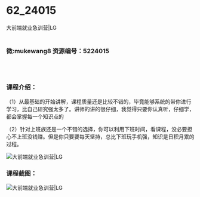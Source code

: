 # 62_24015
大前端就业急训营|LG
<br/></br>
<h3>微:mukewang8 资源编号：5224015</h3>
<br/></br>
<h3>课程介绍：</h3>
<p>（1）从最基础的开始讲解，课程质量还是比较不错的，毕竟能够系统的带你进行学习，比自己研究强太多了。讲师的讲的很仔细，我觉得只要你认真听，仔细学，都会掌握每一个知识点的</p>
<p>（2）针对上班族还是一个不错的选择，你可以利用下班时间，看课程，没必要担心不上班没钱赚。但是你只要要每天坚持，总比下班玩手机强，知识是日积月累的过程。</p>
<p><img src="https://www.ko996.com/wp-content/uploads/img/2022/05/1-16-300x146.png" alt="大前端就业急训营|LG"></p>
<div class="info-desc">
<h3>课程截图：</h3>
<p><img src="https://www.ko996.com/wp-content/uploads/img/2022/05/2-14.png" alt="大前端就业急训营|LG"></p>


			
</div>
